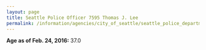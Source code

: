 ```yaml
---
layout: page
title: Seattle Police Officer 7595 Thomas J. Lee
permalink: /information/agencies/city_of_seattle/seattle_police_department/copbook/7595/
---
```


**Age as of Feb. 24, 2016:** 37.0
